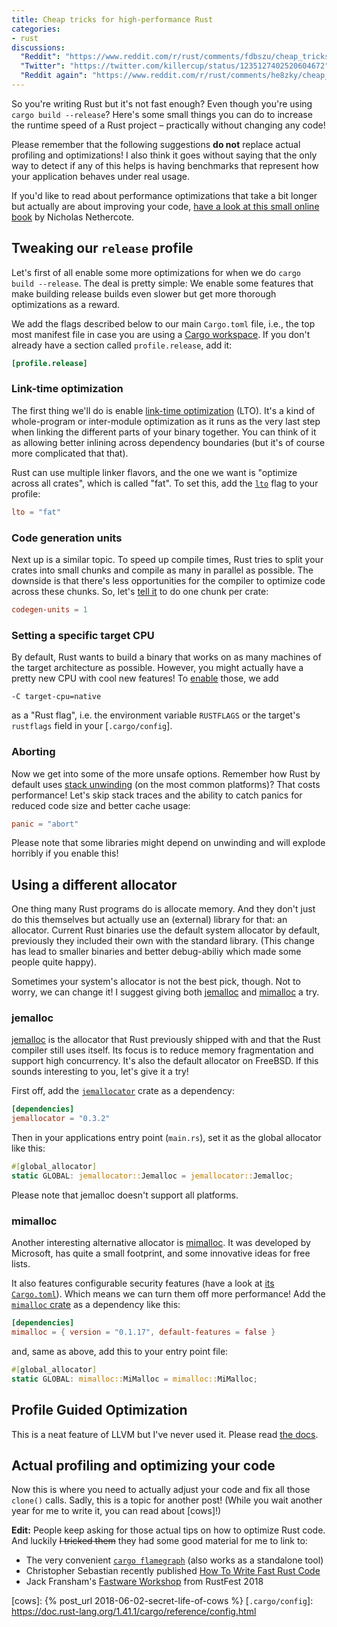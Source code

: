 ```yaml
---
title: Cheap tricks for high-performance Rust
categories:
- rust
discussions:
  "Reddit": "https://www.reddit.com/r/rust/comments/fdbszu/cheap_tricks_for_highperformance_rust/"
  "Twitter": "https://twitter.com/killercup/status/1235127402520604672"
  "Reddit again": "https://www.reddit.com/r/rust/comments/he8zky/cheap_tricks_for_highperformance_rust/"
---
```

So you're writing Rust but it's not fast enough?
Even though you're using `cargo build --release`?
Here's some small things you can do to increase the runtime speed of a Rust project
– practically without changing any code!

Please remember that the following suggestions **do not** replace actual profiling and optimizations!
I also think it goes without saying that the only way to detect if any of this helps
is having benchmarks that represent how your application behaves under real usage.

If you'd like to read about performance optimizations that take a bit longer
but actually are about improving your code,
[have a look at this small online book](https://nnethercote.github.io/perf-book/)
by Nicholas Nethercote.

## Tweaking our `release` profile

Let's first of all enable some more optimizations
for when we do `cargo build --release`.
The deal is pretty simple:
We enable some features that make building release builds even slower
but get more thorough optimizations as a reward.

We add the flags described below to our main `Cargo.toml` file,
i.e., the top most manifest file in case you are using a [Cargo workspace].
If you don't already have a section called `profile.release`, add it:

```toml
[profile.release]
```

### Link-time optimization

The first thing we'll do is enable [link-time optimization] (LTO).
It's a kind of whole-program or inter-module optimization as it runs as the very last step
when linking the different parts of your binary together.
You can think of it as allowing
better inlining across dependency boundaries
(but it's of course more complicated that that).

Rust can use multiple linker flavors,
and the one we want is "optimize across all crates", which is called "fat".
To set this, add the [`lto`] flag to your profile:

```toml
lto = "fat"
```

### Code generation units

Next up is a similar topic.
To speed up compile times, Rust tries to split your crates into small chunks
and compile as many in parallel as possible.
The downside is that there's less opportunities for the compiler
to optimize code across these chunks.
So, let's [tell it][`codegen-units`] to do one chunk per crate:

```toml
codegen-units = 1
```

### Setting a specific target CPU

By default, Rust wants to build a binary that works on as many machines
of the target architecture as possible.
However, you might actually have a pretty new CPU with cool new features!
To [enable][`target-cpu`] those, we add

```console
-C target-cpu=native
```

as a "Rust flag",
i.e. the environment variable `RUSTFLAGS`
or the target's `rustflags` field in your [`.cargo/config`].

### Aborting

Now we get into some of the more unsafe options.
Remember how Rust by default uses [stack unwinding]
(on the most common platforms)?
That costs performance!
Let's skip stack traces and the ability to catch panics
for reduced code size and better cache usage:

```toml
panic = "abort"
```

Please note that some libraries might depend on unwinding
and will explode horribly if you enable this!

## Using a different allocator

One thing many Rust programs do is allocate memory.
And they don't just do this themselves but actually use an (external) library for that:
an allocator.
Current Rust binaries use the default system allocator by default,
previously they included their own with the standard library.
(This change has lead to smaller binaries and better debug-abiliy
which made some people quite happy).

Sometimes your system's allocator is not the best pick, though.
Not to worry, we can change it!
I suggest giving both [jemalloc] and [mimalloc] a try.

### jemalloc

[jemalloc] is the allocator that Rust previously shipped with
and that the Rust compiler still uses itself.
Its focus is to reduce memory fragmentation and support high concurrency.
It's also the default allocator on FreeBSD.
If this sounds interesting to you, let's give it a try!

First off, add the [`jemallocator`] crate as a dependency:

```toml
[dependencies]
jemallocator = "0.3.2"
```

Then in your applications entry point (`main.rs`),
set it as the global allocator like this:

```rust
#[global_allocator]
static GLOBAL: jemallocator::Jemalloc = jemallocator::Jemalloc;
```

Please note that jemalloc doesn't support all platforms.

### mimalloc

Another interesting alternative allocator is [mimalloc].
It was developed by Microsoft, has quite a small footprint,
and some innovative ideas for free lists.

It also features configurable security features
(have a look at [its `Cargo.toml`][`mimalloc` features]).
Which means we can turn them off more performance!
Add the [`mimalloc` crate] as a dependency like this:

```toml
[dependencies]
mimalloc = { version = "0.1.17", default-features = false }
```

and, same as above, add this to your entry point file:

```rust
#[global_allocator]
static GLOBAL: mimalloc::MiMalloc = mimalloc::MiMalloc;
```

## Profile Guided Optimization

This is a neat feature of LLVM
but I've never used it.
Please read [the docs][pgo].

## Actual profiling and optimizing your code

Now this is where you need to actually adjust your code
and fix all those `clone()` calls.
Sadly, this is a topic for another post!
(While you wait another year for me to write it, you can read about [cows]!)

**Edit:** People keep asking for those actual tips on how to optimize Rust code.
And luckily ~~I tricked them~~ they had some good material for me to link to:

- The very convenient [`cargo flamegraph`](https://github.com/flamegraph-rs/flamegraph) (also works as a standalone tool)
- Christopher Sebastian recently published [How To Write Fast Rust Code](https://likebike.com/posts/How_To_Write_Fast_Rust_Code.html)
- Jack Fransham's [Fastware Workshop](http://troubles.md/posts/rustfest-2018-workshop/) from RustFest 2018


[Cargo workspace]: https://doc.rust-lang.org/1.41.1/book/ch14-03-cargo-workspaces.html
[link-time optimization]: https://llvm.org/docs/LinkTimeOptimization.html
[`lto`]: https://doc.rust-lang.org/1.41.1/rustc/codegen-options/index.html#lto
[`codegen-units`]: https://doc.rust-lang.org/1.41.1/rustc/codegen-options/index.html#codegen-units
[`target-cpu`]: https://doc.rust-lang.org/1.41.1/rustc/codegen-options/index.html#target-cpu
[panic flag]: https://doc.rust-lang.org/1.41.1/rustc/codegen-options/index.html#panic
[`opt-level`]: https://doc.rust-lang.org/1.41.1/rustc/codegen-options/index.html#opt-level
[jemalloc]: https://github.com/jemalloc/jemalloc
[`jemallocator`]: https://docs.rs/jemallocator
[mimalloc]: https://github.com/microsoft/mimalloc
[`mimalloc` crate]: https://docs.rs/mimalloc
[`mimalloc` features]: https://github.com/purpleprotocol/mimalloc_rust/blob/c6bf4578d3258a0b6a28696196ede6d50e5ee8c2/Cargo.toml#L25-L28
[stack unwinding]: https://doc.rust-lang.org/1.41.1/nomicon/unwinding.html
[pgo]: https://doc.rust-lang.org/1.41.1/rustc/profile-guided-optimization.html
[cows]: {% post_url 2018-06-02-secret-life-of-cows %}
[`.cargo/config`]: https://doc.rust-lang.org/1.41.1/cargo/reference/config.html
